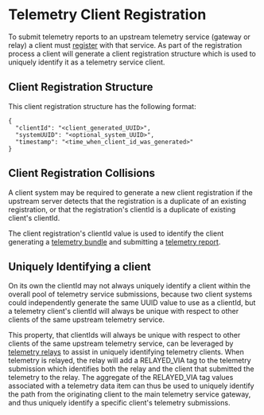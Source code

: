 # Telemetry Client Registration

To submit telemetry reports to an upstream telemetry service (gateway
or relay) a client must [register](api/requests/register.md) with that
service. As part of the registration process a client will generate a
client registration structure which is used to uniquely identify it as
a telemetry service client.

## Client Registration Structure
This client registration structure has the following format:
```
{
  "clientId": "<client_generated_UUID>",
  "systemUUID": "<optional_system_UUID>",
  "timestamp": "<time_when_client_id_was_generated>"
}
```

## Client Registration Collisions
A client system may be required to generate a new client registration
if the upstream server detects that the registration is a duplicate
of an existing registration, or that the registration's clientId is
a duplicate of existing client's clientId.

The client registration's clientId value is used to identify the
client generating a [telemetry bundle](api/structs/telemetrybundle.md)
and submitting a [telemetry report](api/structs/telemetryreport.md).

## Uniquely Identifying a client
On its own the clientId may not always uniquely identify a client
within the overall pool of telemetry service submissions, because two
client systems could independently generate the same UUID value to use
as a clientId, but a telemetry client's clientId will always be unique
with respect to other clients of the same upstream telemetry service.

This property, that clientIds will always be unique with respect to
other clients of the same upstream telemetry service, can be leveraged
by [telemetry relays](telemetryrelay.md) to assist in uniquely
identifying telemetry clients.  When telemetry is relayed, the relay
will add a RELAYED_VIA tag to the telemetry submission which identifies
both the relay and the client that submitted the telemetry to the
relay. The aggregate of the RELAYED_VIA tag values associated with a
telemetry data item can thus be used to uniquely identify the path
from the originating client to the main telemetry service gateway,
and thus uniquely identify a specific client's telemetry submissions.
